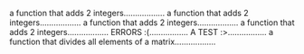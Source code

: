 a function that adds 2 integers..................
a function that adds 2 integers..................
a function that adds 2 integers..................
a function that adds 2 integers..................
ERRORS :(.................
A TEST :>.................
a function that divides all elements of a matrix..................
